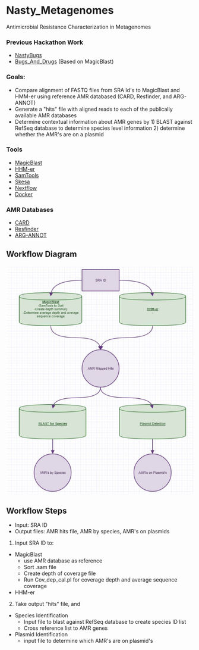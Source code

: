 # Nasty_Metagenomes
Antimicrobial Resistance Characterization in Metagenomes

### Previous Hackathon Work
* [NastyBugs](https://github.com/NCBI-Hackathons/MetagenomicAntibioticResistance)
* [Bugs_And_Drugs](https://github.com/NCBI-Hackathons/Bugs_And_Drugs) (Based on MagicBlast)

### Goals:
* Compare alignment of FASTQ files from SRA Id's to MagicBlast and HMM-er using reference AMR databased (CARD, Resfinder, and ARG-ANNOT)
* Generate a "hits" file with aligned reads to each of the publically available AMR databases
* Determine contextual information about AMR genes by 1) BLAST against RefSeq database to determine species level information 2) determine whether the AMR's are on a plasmid

### Tools
* [MagicBlast](https://ncbi.github.io/magicblast/)
* [HHM-er](https://github.com/EddyRivasLab/hmmer)
* [SamTools](https://github.com/samtools)
* [Skesa](https://github.com/ncbi/SKESA)
* [Nextflow](https://www.nextflow.io/)
* [Docker](https://www.docker.com/)

### AMR Databases
* [CARD](https://card.mcmaster.ca/)
* [Resfinder](https://cge.cbs.dtu.dk/services/ResFinder/)
* [ARG-ANNOT](https://omictools.com/arg-annot-tool)

## Workflow Diagram
![workflow](https://github.com/NCBI-Hackathons/Nasty_Metagenomes/blob/master/images/Workflow.JPG)

## Workflow Steps
* Input: SRA ID
* Output files: AMR hits file, AMR by species, AMR's on plasmids

1) Input SRA ID to:
  * MagicBlast
    * use AMR database as reference
    * Sort .sam file
    * Create depth of coverage file
    * Run Cov_dep_cal.pl for coverage depth and average sequence coverage
  * HHM-er
2) Take output "hits" file, and 
  * Species Identification
    * Input file to blast against RefSeq database to create species ID list
    * Cross reference list to AMR genes
  * Plasmid Identification
    * input file to determine which AMR's are on plasmid's
